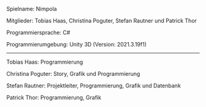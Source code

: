 Spielname: Nimpola

Mitglieder: Tobias Haas, Christina Poguter, Stefan Rautner und Patrick Thor

Programmiersprache: C#

Programmierumgebung: Unity 3D (Version: 2021.3.19f1)

---

Tobias Haas: Programmierung

Christina Poguter: Story, Grafik und Programmierung

Stefan Rautner: Projektleiter, Programmierung, Grafik und Datenbank

Patrick Thor: Programmierung, Grafik
